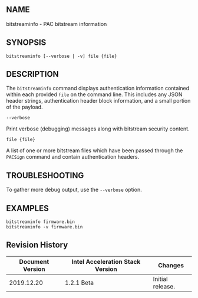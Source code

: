 ## NAME ##
bitstreaminfo - PAC bitstream information

## SYNOPSIS ##
`bitstreaminfo [--verbose | -v] file {file}`

## DESCRIPTION ##
The ```bitstreaminfo``` command displays authentication information contained within each
provided ```file``` on the command line. This includes any JSON header strings, authentication
header block information, and a small portion of the payload.

`--verbose`

Print verbose (debugging) messages along with bitstream security content.

`file {file}`

A list of one or more bitstream files which have been passed through the ```PACSign``` command and contain
authentication headers.

## TROUBLESHOOTING ##

To gather more debug output, use the `--verbose` option. 

## EXAMPLES ##

`bitstreaminfo firmware.bin`<br>
`bitstreaminfo -v firmware.bin`<br>

## Revision History ##

 | Document Version |  Intel Acceleration Stack Version  | Changes  |
 | ---------------- |------------------------------------|----------|
 |2019.12.20 | 1.2.1 Beta | Initial release. |
